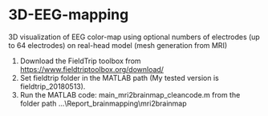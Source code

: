 # 3D-EEG-mapping
3D visualization of EEG color-map using optional numbers of electrodes (up to 64 electrodes) on real-head model (mesh generation from MRI) 
1. Download the FieldTrip toolbox from https://www.fieldtriptoolbox.org/download/
2. Set fieldtrip folder in the MATLAB path (My tested version is fieldtrip_20180513). 
3. Run the MATLAB code: main_mri2brainmap_cleancode.m from the folder path ...\Report_brainmapping\mri2brainmap

